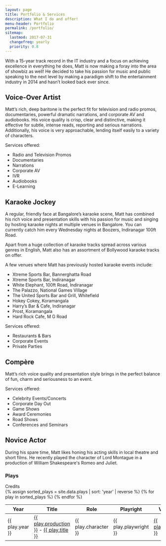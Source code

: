 ```yaml
---
layout: page
title: Portfolio & Services
description: What I do and offer!
menu-header: Portfolio
permalink: /portfolio/
sitemap:
  lastmod: 2017-07-31
  changefreq: yearly
  priority: 0.8
---
```


With a 15-year track record in the IT industry and a focus on achieving excellence in everything he does, Matt is now making a foray into the area of showbiz as well! He decided to take his passion for music and public speaking to the next level by making a paradigm shift to the entertainment industry in 2014 and hasn’t looked back ever since. 
 

## Voice-Over Artist

Matt’s rich, deep baritone is the perfect fit for television and radio promos, documentaries, powerful dramatic narrations, and corporate AV and audiobooks. His voice quality is crisp, clear and distinctive, making it  effective for subtle, intense reads, reporting and serious narrations. Additionally, his voice is very approachable, lending itself easily to a variety of characters. 
 
Services offered:
 * Radio and Television Promos
 * Documentaries
 * Narrations
 * Corporate AV
 * IVR
 * Audiobooks
 * E-Learning
 
## Karaoke Jockey

A regular, friendly face at Bangalore’s karaoke scene, Matt has combined his rich voice and presentation skills with his passion for music and singing by hosting karaoke nights at multiple venues in Bangalore. You can currently catch him every Wednesday nights at Boozers, Indiranagar 100ft Road.
 
Apart from a huge collection of karaoke tracks spread across various genres in English, Matt also  has an assortment of Bollywood karaoke tracks on offer. 
 
A few venues where Matt has previously hosted karaoke events include:
 * Xtreme Sports Bar, Bannerghatta Road
 * Xtreme Sports Bar, Indiranagar
 * White Elephant, 100ft Road, Indiranagar
 * The Palazzo, National Games Village
 * The United Sports Bar and Grill, Whitefield
 * Hokey Cokey, Koramangala
 * Harry’s Bar & Cafe, Indiranagar
 * Prost, Koramangala
 * Hard Rock Cafe, M G Road

Services offered:
 * Restaurants & Bars
 * Corporate Events
 * Private Parties

## Compère

Matt’s rich voice quality and presentation style brings in the perfect balance of fun, charm and seriousness to an event.
 
Services offered:
 * Celebrity Events/Concerts
 * Corporate Day Out
 * Game Shows
 * Award Ceremonies
 * Road Shows
 * Conferences and Seminars

## Novice Actor
During his spare time, Matt likes honing his acting skills in local theatre and short films. He recently played the character of Lord Montague in a production of William Shakespeare's Romeo and Juliet.

### Plays
<div class="panel panel-default">
    <div class="panel-heading">Credits</div>
    <table class="table table-striped table-bordered">
        <thead class="thead-inverse">
            <tr>
                <th>Year</th>
                <th>Title</th>
                <th>Role</th>
                <th>Playright</th>
                <th>Venue</th>
            </tr>
        </thead>
        <tbody>
        {% assign sorted_plays = site.data.plays | sort: 'year' | reverse %}
        {% for play in sorted_plays %}
            <tr>
                <td>{{ play.year }}</td>
                <td><a href="{{ play.production_website }}" alt="{{ play.production }}" target="_blank" rel="noopener">{{ play.production }}</a> - <a href="{{ play.play_website }}" alt="{{ play.title }}" target="blank" rel="noopener">{{ play.title }}</a></td>
                <td>{{ play.character }}</td>
                <td>{{ play.playwright }}</td>
                <td><a href="{{ play.venue_website }}" alt="{{ play.venue }}" target="_blank" rel="noopener">{{ play.venue }}</a></td>
            </tr>
        {% endfor %}
        </tbody>
    </table>
</div>